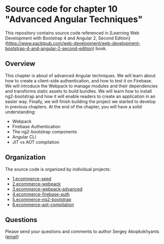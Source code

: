 Source code for chapter 10 "Advanced Angular Techniques" 
====================================================

This repository contains source code referenced in [Learning Web Development with Bootstrap 4 and Angular 2, Second Edition] (https://www.packtpub.com/web-development/web-development-bootstrap-4-and-angular-2-second-edition) book.

## Overview 

This chapter is about of advanced Angular techniques. We will learn about how to create a client-side authentication, and how to test it on Firebase. We will introduce the Webpack to manage modules and their dependencies and transforms static assets to build bundles. We will learn how to install ng2-bootstrap and how it will enable readers to create an application in an easier way. Finally, we will finish building the project we started to develop in previous chapters.
At the end of the chapter, you will have a solid understanding:
- Webpack
- Firebase Authentication
- The ng2-bootstrap components
- Angular CLI
- JIT vs AOT compilation

## Organization

The source code is organized by individual projects:
- [1.ecommerce-seed](1.ecommerce-seed)
- [2.ecommerce-webpack](2.ecommerce-webpack)
- [3.ecommerce-webpack-advanced](3.ecommerce-webpack-advanced)
- [4.ecommerce-firebase-auth](4.ecommerce-firebase-auth)
- [5.ecommerce-ng2-bootstrap](5.ecommerce-ng2-bootstrap)
- [6.ecommerce-aot-compilation](6.ecommerce-aot-compilation)

## Questions

Please send your questions and comments to author Sergey Akopkokhyants ([email](mailto:akserg@gmail.com))  

